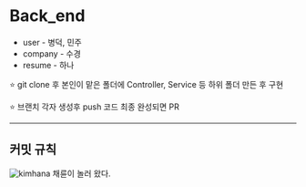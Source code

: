 # Back_end

* user - 병덕, 민주
* company - 수경
* resume - 하나

⭐ git clone 후 본인이 맡은 폴더에 Controller, Service 등 하위 폴더 만든 후 구현

⭐ 브랜치 각자 생성후 push 코드 최종 완성되면 PR

***  

## 커밋 규칙


 ![kimhana](https://github-readme-stats.vercel.app/api?username=kimhana11&show_icons=true&theme=merko)
 채륜이 놀러 왔다.
